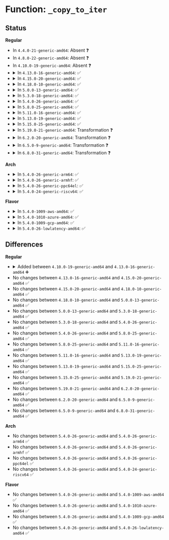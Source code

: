 # Function: <code>_copy_to_iter</code>

## Status
<b>Regular</b>
<ul>
<li>
In <code>4.4.0-21-generic-amd64</code>: Absent ❓
</li>
<li>
In <code>4.8.0-22-generic-amd64</code>: Absent ❓
</li>
<li>
In <code>4.10.0-19-generic-amd64</code>: Absent ❓
</li>
<li>
<details>
<summary>In <code>4.13.0-16-generic-amd64</code>: ✅</summary>

```c
size_t _copy_to_iter(const void * addr, size_t bytes, struct iov_iter * i)
```

```json
{
  "name": "_copy_to_iter",
  "collision_type": "Unique Global",
  "inline_type": "No",
  "funcs": [
    {
      "addr": 18446744071583461568,
      "name": "_copy_to_iter",
      "external": true,
      "loc": "lib/iov_iter.c:558",
      "file": "lib/iov_iter.c",
      "inline": "seen, unknown",
      "caller_inline": [],
      "caller_func": [
        "fs/dax.c:dax_iomap_actor",
        "net/core/datagram.c:skb_copy_datagram_iter",
        "net/ipv4/tcp.c:tcp_recvmsg",
        "net/ipv4/udp.c:udp_recvmsg",
        "net/ipv6/udp.c:udpv6_recvmsg",
        "net/packet/af_packet.c:packet_recvmsg"
      ]
    }
  ],
  "symbols": [
    {
      "addr": 18446744071583461568,
      "name": "_copy_to_iter",
      "section": ".text",
      "bind": "STB_GLOBAL",
      "size": 985
    }
  ]
}
```
</details>
</li>
<li>
<details>
<summary>In <code>4.15.0-20-generic-amd64</code>: ✅</summary>

```c
size_t _copy_to_iter(const void * addr, size_t bytes, struct iov_iter * i)
```

```json
{
  "name": "_copy_to_iter",
  "collision_type": "Unique Global",
  "inline_type": "No",
  "funcs": [
    {
      "addr": 18446744071583642048,
      "name": "_copy_to_iter",
      "external": true,
      "loc": "lib/iov_iter.c:558",
      "file": "lib/iov_iter.c",
      "inline": "seen, unknown",
      "caller_inline": [],
      "caller_func": [
        "fs/dax.c:dax_iomap_actor",
        "net/core/datagram.c:skb_copy_datagram_iter",
        "net/ipv4/tcp.c:tcp_recvmsg",
        "net/ipv4/udp.c:udp_recvmsg",
        "net/ipv6/udp.c:udpv6_recvmsg",
        "net/packet/af_packet.c:packet_recvmsg"
      ]
    }
  ],
  "symbols": [
    {
      "addr": 18446744071583642048,
      "name": "_copy_to_iter",
      "section": ".text",
      "bind": "STB_GLOBAL",
      "size": 985
    }
  ]
}
```
</details>
</li>
<li>
<details>
<summary>In <code>4.18.0-10-generic-amd64</code>: ✅</summary>

```c
size_t _copy_to_iter(const void * addr, size_t bytes, struct iov_iter * i)
```

```json
{
  "name": "_copy_to_iter",
  "collision_type": "Unique Global",
  "inline_type": "No",
  "funcs": [
    {
      "addr": 18446744071583860208,
      "name": "_copy_to_iter",
      "external": true,
      "loc": "lib/iov_iter.c:558",
      "file": "lib/iov_iter.c",
      "inline": "seen, unknown",
      "caller_inline": [],
      "caller_func": [
        "drivers/net/tun.c:tun_do_read",
        "drivers/net/tun.c:tun_do_read",
        "drivers/net/tun.c:tun_do_read",
        "drivers/net/tun.c:tun_do_read",
        "drivers/net/tun.c:tun_do_read",
        "drivers/md/dm.c:dm_dax_copy_to_iter",
        "net/core/datagram.c:skb_copy_datagram_iter",
        "net/ipv4/tcp.c:tcp_recvmsg",
        "net/ipv4/udp.c:udp_recvmsg",
        "net/ipv6/udp.c:udpv6_recvmsg",
        "net/packet/af_packet.c:packet_recvmsg"
      ]
    }
  ],
  "symbols": [
    {
      "addr": 18446744071583860208,
      "name": "_copy_to_iter",
      "section": ".text",
      "bind": "STB_GLOBAL",
      "size": 975
    }
  ]
}
```
</details>
</li>
<li>
<details>
<summary>In <code>5.0.0-13-generic-amd64</code>: ✅</summary>

```c
size_t _copy_to_iter(const void * addr, size_t bytes, struct iov_iter * i)
```

```json
{
  "name": "_copy_to_iter",
  "collision_type": "Unique Global",
  "inline_type": "No",
  "funcs": [
    {
      "addr": 18446744071583943760,
      "name": "_copy_to_iter",
      "external": true,
      "loc": "lib/iov_iter.c:602",
      "file": "lib/iov_iter.c",
      "inline": "seen, unknown",
      "caller_inline": [],
      "caller_func": [
        "fs/iomap.c:iomap_dio_actor",
        "lib/iov_iter.c:hash_and_copy_to_iter",
        "drivers/net/tun.c:tun_do_read",
        "drivers/net/tun.c:tun_do_read",
        "drivers/net/tun.c:tun_do_read",
        "drivers/net/tun.c:tun_do_read",
        "drivers/net/tun.c:tun_do_read",
        "drivers/md/dm.c:dm_dax_copy_to_iter",
        "net/core/datagram.c:simple_copy_to_iter",
        "net/ipv4/tcp.c:tcp_recvmsg",
        "net/ipv4/udp.c:udp_recvmsg",
        "net/ipv6/udp.c:udpv6_recvmsg",
        "net/packet/af_packet.c:packet_recvmsg"
      ]
    }
  ],
  "symbols": [
    {
      "addr": 18446744071583943760,
      "name": "_copy_to_iter",
      "section": ".text",
      "bind": "STB_GLOBAL",
      "size": 1026
    }
  ]
}
```
</details>
</li>
<li>
<details>
<summary>In <code>5.3.0-18-generic-amd64</code>: ✅</summary>

```c
size_t _copy_to_iter(const void * addr, size_t bytes, struct iov_iter * i)
```

```json
{
  "name": "_copy_to_iter",
  "collision_type": "Unique Global",
  "inline_type": "No",
  "funcs": [
    {
      "addr": 18446744071584125744,
      "name": "_copy_to_iter",
      "external": true,
      "loc": "lib/iov_iter.c:603",
      "file": "lib/iov_iter.c",
      "inline": "seen, unknown",
      "caller_inline": [],
      "caller_func": [
        "fs/iomap/direct-io.c:iomap_dio_actor",
        "lib/iov_iter.c:hash_and_copy_to_iter",
        "drivers/net/tun.c:tun_do_read",
        "drivers/net/tun.c:tun_do_read",
        "drivers/net/tun.c:tun_do_read",
        "drivers/net/tun.c:tun_do_read",
        "drivers/net/tun.c:tun_do_read",
        "drivers/md/dm.c:dm_dax_copy_to_iter",
        "net/core/datagram.c:simple_copy_to_iter",
        "net/ipv4/tcp.c:tcp_recvmsg",
        "net/ipv4/udp.c:udp_recvmsg",
        "net/ipv6/udp.c:udpv6_recvmsg",
        "net/packet/af_packet.c:packet_recvmsg"
      ]
    }
  ],
  "symbols": [
    {
      "addr": 18446744071584125744,
      "name": "_copy_to_iter",
      "section": ".text",
      "bind": "STB_GLOBAL",
      "size": 1119
    }
  ]
}
```
</details>
</li>
<li>
<details>
<summary>In <code>5.4.0-26-generic-amd64</code>: ✅</summary>

```c
size_t _copy_to_iter(const void * addr, size_t bytes, struct iov_iter * i)
```

```json
{
  "name": "_copy_to_iter",
  "collision_type": "Unique Global",
  "inline_type": "No",
  "funcs": [
    {
      "addr": 18446744071584245584,
      "name": "_copy_to_iter",
      "external": true,
      "loc": "lib/iov_iter.c:603",
      "file": "lib/iov_iter.c",
      "inline": "seen, unknown",
      "caller_inline": [],
      "caller_func": [
        "fs/iomap/direct-io.c:iomap_dio_actor",
        "lib/iov_iter.c:hash_and_copy_to_iter",
        "drivers/net/tun.c:tun_do_read",
        "drivers/net/tun.c:tun_do_read",
        "drivers/net/tun.c:tun_do_read",
        "drivers/net/tun.c:tun_do_read",
        "drivers/net/tun.c:tun_do_read",
        "drivers/md/dm.c:dm_dax_copy_to_iter",
        "net/core/datagram.c:simple_copy_to_iter",
        "net/ipv4/tcp.c:tcp_recvmsg",
        "net/ipv4/udp.c:udp_recvmsg",
        "net/ipv6/udp.c:udpv6_recvmsg",
        "net/packet/af_packet.c:packet_recvmsg"
      ]
    }
  ],
  "symbols": [
    {
      "addr": 18446744071584245584,
      "name": "_copy_to_iter",
      "section": ".text",
      "bind": "STB_GLOBAL",
      "size": 1119
    }
  ]
}
```
</details>
</li>
<li>
<details>
<summary>In <code>5.8.0-25-generic-amd64</code>: ✅</summary>

```c
size_t _copy_to_iter(const void * addr, size_t bytes, struct iov_iter * i)
```

```json
{
  "name": "_copy_to_iter",
  "collision_type": "Unique Global",
  "inline_type": "No",
  "funcs": [
    {
      "addr": 18446744071584658752,
      "name": "_copy_to_iter",
      "external": true,
      "loc": "lib/iov_iter.c:621",
      "file": "lib/iov_iter.c",
      "inline": "seen, unknown",
      "caller_inline": [],
      "caller_func": [
        "fs/pipe.c:pipe_read",
        "fs/eventfd.c:eventfd_read",
        "fs/iomap/direct-io.c:iomap_dio_inline_actor",
        "lib/iov_iter.c:hash_and_copy_to_iter",
        "lib/iov_iter.c:copy_page_to_iter",
        "drivers/net/tun.c:tun_do_read",
        "drivers/net/tun.c:tun_do_read",
        "drivers/md/dm.c:dm_dax_copy_to_iter",
        "net/core/datagram.c:simple_copy_to_iter",
        "net/ipv4/tcp.c:tcp_recvmsg",
        "net/ipv4/udp.c:udp_recvmsg",
        "net/ipv6/udp.c:udpv6_recvmsg",
        "net/packet/af_packet.c:packet_recvmsg"
      ]
    }
  ],
  "symbols": [
    {
      "addr": 18446744071584658752,
      "name": "_copy_to_iter",
      "section": ".text",
      "bind": "STB_GLOBAL",
      "size": 1006
    }
  ]
}
```
</details>
</li>
<li>
<details>
<summary>In <code>5.11.0-16-generic-amd64</code>: ✅</summary>

```c
size_t _copy_to_iter(const void * addr, size_t bytes, struct iov_iter * i)
```

```json
{
  "name": "_copy_to_iter",
  "collision_type": "Unique Global",
  "inline_type": "No",
  "funcs": [
    {
      "addr": 18446744071584769840,
      "name": "_copy_to_iter",
      "external": true,
      "loc": "lib/iov_iter.c:630",
      "file": "lib/iov_iter.c",
      "inline": "seen, unknown",
      "caller_inline": [],
      "caller_func": [
        "fs/pipe.c:pipe_read",
        "fs/seq_file.c:seq_read_iter",
        "fs/seq_file.c:seq_read_iter",
        "fs/eventfd.c:eventfd_read",
        "fs/iomap/direct-io.c:iomap_dio_inline_actor",
        "fs/proc/proc_sysctl.c:proc_sys_call_handler",
        "fs/kernfs/file.c:kernfs_file_read_iter",
        "lib/iov_iter.c:hash_and_copy_to_iter",
        "lib/iov_iter.c:copy_page_to_iter",
        "drivers/tty/tty_io.c:iterate_tty_read",
        "drivers/net/tun.c:tun_do_read",
        "drivers/net/tun.c:tun_do_read",
        "drivers/md/dm.c:dm_dax_copy_to_iter",
        "net/core/datagram.c:simple_copy_to_iter",
        "net/ipv4/tcp.c:tcp_recvmsg_locked",
        "net/ipv4/udp.c:udp_recvmsg",
        "net/ipv6/udp.c:udpv6_recvmsg",
        "net/packet/af_packet.c:packet_recvmsg"
      ]
    }
  ],
  "symbols": [
    {
      "addr": 18446744071584769840,
      "name": "_copy_to_iter",
      "section": ".text",
      "bind": "STB_GLOBAL",
      "size": 766
    }
  ]
}
```
</details>
</li>
<li>
<details>
<summary>In <code>5.13.0-19-generic-amd64</code>: ✅</summary>

```c
size_t _copy_to_iter(const void * addr, size_t bytes, struct iov_iter * i)
```

```json
{
  "name": "_copy_to_iter",
  "collision_type": "Unique Global",
  "inline_type": "No",
  "funcs": [
    {
      "addr": 18446744071584812032,
      "name": "_copy_to_iter",
      "external": true,
      "loc": "lib/iov_iter.c:651",
      "file": "lib/iov_iter.c",
      "inline": "seen, unknown",
      "caller_inline": [],
      "caller_func": [
        "fs/pipe.c:pipe_read",
        "fs/seq_file.c:seq_read_iter",
        "fs/seq_file.c:seq_read_iter",
        "fs/eventfd.c:eventfd_read",
        "fs/iomap/direct-io.c:iomap_dio_inline_actor",
        "fs/proc/proc_sysctl.c:proc_sys_call_handler",
        "fs/kernfs/file.c:kernfs_file_read_iter",
        "lib/iov_iter.c:hash_and_copy_to_iter",
        "lib/iov_iter.c:copy_page_to_iter",
        "drivers/tty/tty_io.c:tty_read",
        "drivers/net/tun.c:tun_do_read",
        "drivers/net/tun.c:tun_do_read",
        "drivers/md/dm.c:dm_dax_copy_to_iter",
        "net/core/datagram.c:simple_copy_to_iter",
        "net/ipv4/tcp.c:tcp_recvmsg_locked",
        "net/ipv4/udp.c:udp_recvmsg",
        "net/ipv6/udp.c:udpv6_recvmsg",
        "net/packet/af_packet.c:packet_recvmsg"
      ]
    }
  ],
  "symbols": [
    {
      "addr": 18446744071584812032,
      "name": "_copy_to_iter",
      "section": ".text",
      "bind": "STB_GLOBAL",
      "size": 1953
    }
  ]
}
```
</details>
</li>
<li>
<details>
<summary>In <code>5.15.0-25-generic-amd64</code>: ✅</summary>

```c
size_t _copy_to_iter(const void * addr, size_t bytes, struct iov_iter * i)
```

```json
{
  "name": "_copy_to_iter",
  "collision_type": "Unique Global",
  "inline_type": "No",
  "funcs": [
    {
      "addr": 18446744071585236880,
      "name": "_copy_to_iter",
      "external": true,
      "loc": "lib/iov_iter.c:616",
      "file": "lib/iov_iter.c",
      "inline": "seen, unknown",
      "caller_inline": [],
      "caller_func": [
        "fs/pipe.c:pipe_read",
        "fs/seq_file.c:seq_read_iter",
        "fs/seq_file.c:seq_read_iter",
        "fs/eventfd.c:eventfd_read",
        "fs/iomap/direct-io.c:iomap_dio_inline_iter",
        "fs/proc/proc_sysctl.c:proc_sys_call_handler",
        "fs/kernfs/file.c:kernfs_file_read_iter",
        "fs/configfs/file.c:configfs_bin_read_iter",
        "fs/configfs/file.c:configfs_read_iter",
        "lib/iov_iter.c:hash_and_copy_to_iter",
        "lib/iov_iter.c:copy_page_to_iter",
        "drivers/tty/tty_io.c:tty_read",
        "drivers/net/tun.c:tun_do_read",
        "drivers/net/tun.c:tun_do_read",
        "drivers/md/dm.c:dm_dax_copy_to_iter",
        "net/core/datagram.c:simple_copy_to_iter",
        "net/ipv4/tcp.c:tcp_recvmsg_locked",
        "net/ipv4/udp.c:udp_recvmsg",
        "net/ipv6/udp.c:udpv6_recvmsg",
        "net/packet/af_packet.c:packet_recvmsg"
      ]
    }
  ],
  "symbols": [
    {
      "addr": 18446744071585236880,
      "name": "_copy_to_iter",
      "section": ".text",
      "bind": "STB_GLOBAL",
      "size": 1800
    }
  ]
}
```
</details>
</li>
<li>
<details>
<summary>In <code>5.19.0-21-generic-amd64</code>: Transformation ❓</summary>

```c
size_t _copy_to_iter(const void * addr, size_t bytes, struct iov_iter * i)
```

```json
{
  "name": "_copy_to_iter",
  "collision_type": "Unique Global",
  "inline_type": "No",
  "funcs": [
    {
      "addr": 0,
      "name": "_copy_to_iter",
      "external": true,
      "loc": "lib/iov_iter.c:661",
      "file": "lib/iov_iter.c",
      "inline": "seen, unknown",
      "caller_inline": [],
      "caller_func": [
        "arch/x86/kernel/crash_dump_64.c:__copy_oldmem_page",
        "fs/pipe.c:pipe_read",
        "fs/seq_file.c:seq_read_iter",
        "fs/seq_file.c:seq_read_iter",
        "fs/eventfd.c:eventfd_read",
        "fs/iomap/direct-io.c:iomap_dio_inline_iter",
        "fs/proc/proc_sysctl.c:proc_sys_call_handler",
        "fs/proc/vmcore.c:__read_vmcore",
        "fs/proc/vmcore.c:__read_vmcore",
        "fs/proc/vmcore.c:__read_vmcore",
        "fs/kernfs/file.c:kernfs_file_read_iter",
        "fs/configfs/file.c:configfs_bin_read_iter",
        "fs/configfs/file.c:configfs_read_iter",
        "lib/iov_iter.c:hash_and_copy_to_iter",
        "lib/iov_iter.c:copy_page_to_iter",
        "drivers/tty/tty_io.c:tty_read",
        "drivers/char/random.c:get_random_bytes_user",
        "drivers/char/random.c:get_random_bytes_user",
        "drivers/dax/super.c:dax_copy_to_iter",
        "drivers/net/tun.c:tun_do_read",
        "drivers/net/tun.c:tun_do_read",
        "net/core/datagram.c:simple_copy_to_iter",
        "net/ipv4/tcp.c:tcp_recvmsg_locked",
        "net/ipv4/udp.c:udp_recvmsg",
        "net/ipv6/udp.c:udpv6_recvmsg",
        "net/packet/af_packet.c:packet_recvmsg"
      ]
    }
  ],
  "symbols": [
    {
      "addr": 18446744071594127716,
      "name": "_copy_to_iter.cold",
      "section": ".text",
      "bind": "STB_LOCAL",
      "size": 76
    },
    {
      "addr": 18446744071586075888,
      "name": "_copy_to_iter",
      "section": ".text",
      "bind": "STB_GLOBAL",
      "size": 1689
    }
  ]
}
```
</details>
</li>
<li>
<details>
<summary>In <code>6.2.0-20-generic-amd64</code>: Transformation ❓</summary>

```c
size_t _copy_to_iter(const void * addr, size_t bytes, struct iov_iter * i)
```

```json
{
  "name": "_copy_to_iter",
  "collision_type": "Unique Global",
  "inline_type": "No",
  "funcs": [
    {
      "addr": 0,
      "name": "_copy_to_iter",
      "external": true,
      "loc": "lib/iov_iter.c:521",
      "file": "lib/iov_iter.c",
      "inline": "seen, unknown",
      "caller_inline": [],
      "caller_func": [
        "arch/x86/kernel/crash_dump_64.c:__copy_oldmem_page",
        "fs/pipe.c:pipe_read",
        "fs/seq_file.c:seq_read_iter",
        "fs/seq_file.c:seq_read_iter",
        "fs/eventfd.c:eventfd_read",
        "fs/iomap/direct-io.c:iomap_dio_inline_iter",
        "fs/proc/proc_sysctl.c:proc_sys_call_handler",
        "fs/proc/vmcore.c:__read_vmcore",
        "fs/proc/vmcore.c:__read_vmcore",
        "fs/proc/vmcore.c:__read_vmcore",
        "fs/kernfs/file.c:kernfs_file_read_iter",
        "fs/configfs/file.c:configfs_bin_read_iter",
        "fs/configfs/file.c:configfs_read_iter",
        "lib/iov_iter.c:hash_and_copy_to_iter",
        "lib/iov_iter.c:copy_page_to_iter",
        "drivers/tty/tty_io.c:tty_read",
        "drivers/char/random.c:get_random_bytes_user",
        "drivers/char/random.c:get_random_bytes_user",
        "drivers/dax/super.c:dax_copy_to_iter",
        "drivers/net/tun.c:tun_do_read",
        "drivers/net/tun.c:tun_do_read",
        "net/core/datagram.c:simple_copy_to_iter",
        "net/ipv4/tcp.c:tcp_recvmsg_locked",
        "net/ipv4/udp.c:udp_recvmsg",
        "net/ipv6/udp.c:udpv6_recvmsg",
        "net/packet/af_packet.c:packet_recvmsg"
      ]
    }
  ],
  "symbols": [
    {
      "addr": 18446744071596114342,
      "name": "_copy_to_iter.cold",
      "section": ".text",
      "bind": "STB_LOCAL",
      "size": 87
    },
    {
      "addr": 18446744071587052416,
      "name": "_copy_to_iter",
      "section": ".text",
      "bind": "STB_GLOBAL",
      "size": 1532
    }
  ]
}
```
</details>
</li>
<li>
<details>
<summary>In <code>6.5.0-9-generic-amd64</code>: Transformation ❓</summary>

```c
size_t _copy_to_iter(const void * addr, size_t bytes, struct iov_iter * i)
```

```json
{
  "name": "_copy_to_iter",
  "collision_type": "Unique Global",
  "inline_type": "No",
  "funcs": [
    {
      "addr": 0,
      "name": "_copy_to_iter",
      "external": true,
      "loc": "lib/iov_iter.c:310",
      "file": "lib/iov_iter.c",
      "inline": "seen, unknown",
      "caller_inline": [],
      "caller_func": [
        "arch/x86/kernel/crash_dump_64.c:__copy_oldmem_page",
        "fs/pipe.c:pipe_read",
        "fs/seq_file.c:seq_read_iter",
        "fs/seq_file.c:seq_read_iter",
        "fs/eventfd.c:eventfd_read",
        "fs/iomap/direct-io.c:iomap_dio_inline_iter",
        "fs/proc/proc_sysctl.c:proc_sys_call_handler",
        "fs/proc/kcore.c:read_kcore_iter",
        "fs/proc/kcore.c:read_kcore_iter",
        "fs/proc/kcore.c:read_kcore_iter",
        "fs/proc/kcore.c:read_kcore_iter",
        "fs/proc/kcore.c:read_kcore_iter",
        "fs/proc/vmcore.c:__read_vmcore",
        "fs/proc/vmcore.c:__read_vmcore",
        "fs/proc/vmcore.c:__read_vmcore",
        "fs/kernfs/file.c:kernfs_file_read_iter",
        "fs/configfs/file.c:configfs_bin_read_iter",
        "fs/configfs/file.c:configfs_read_iter",
        "lib/iov_iter.c:hash_and_copy_to_iter",
        "drivers/tty/tty_io.c:tty_read",
        "drivers/char/random.c:get_random_bytes_user",
        "drivers/char/random.c:get_random_bytes_user",
        "drivers/dax/super.c:dax_copy_to_iter",
        "drivers/net/tun.c:tun_do_read",
        "drivers/net/tun.c:tun_do_read",
        "net/core/datagram.c:simple_copy_to_iter",
        "net/ipv4/tcp.c:tcp_recvmsg_locked",
        "net/ipv4/udp.c:udp_recvmsg",
        "net/ipv6/udp.c:udpv6_recvmsg",
        "net/packet/af_packet.c:packet_recvmsg"
      ]
    }
  ],
  "symbols": [
    {
      "addr": 18446744071596639456,
      "name": "_copy_to_iter.cold",
      "section": ".text",
      "bind": "STB_LOCAL",
      "size": 98
    },
    {
      "addr": 18446744071587305040,
      "name": "_copy_to_iter",
      "section": ".text",
      "bind": "STB_GLOBAL",
      "size": 1297
    }
  ]
}
```
</details>
</li>
<li>
<details>
<summary>In <code>6.8.0-31-generic-amd64</code>: Transformation ❓</summary>

```c
size_t _copy_to_iter(const void * addr, size_t bytes, struct iov_iter * i)
```

```json
{
  "name": "_copy_to_iter",
  "collision_type": "Unique Global",
  "inline_type": "No",
  "funcs": [
    {
      "addr": 0,
      "name": "_copy_to_iter",
      "external": true,
      "loc": "lib/iov_iter.c:179",
      "file": "lib/iov_iter.c",
      "inline": "seen, unknown",
      "caller_inline": [],
      "caller_func": [
        "arch/x86/kernel/crash_dump_64.c:__copy_oldmem_page",
        "fs/pipe.c:pipe_read",
        "fs/seq_file.c:seq_read_iter",
        "fs/seq_file.c:seq_read_iter",
        "fs/eventfd.c:eventfd_read",
        "fs/iomap/direct-io.c:iomap_dio_inline_iter",
        "fs/proc/proc_sysctl.c:proc_sys_call_handler",
        "fs/proc/kcore.c:read_kcore_iter",
        "fs/proc/kcore.c:read_kcore_iter",
        "fs/proc/kcore.c:read_kcore_iter",
        "fs/proc/kcore.c:read_kcore_iter",
        "fs/proc/kcore.c:read_kcore_iter",
        "fs/proc/vmcore.c:__read_vmcore",
        "fs/proc/vmcore.c:__read_vmcore",
        "fs/proc/vmcore.c:__read_vmcore",
        "fs/kernfs/file.c:kernfs_file_read_iter",
        "fs/configfs/file.c:configfs_bin_read_iter",
        "fs/configfs/file.c:configfs_read_iter",
        "block/bio-integrity.c:bio_integrity_free",
        "drivers/tty/tty_io.c:tty_read",
        "drivers/char/random.c:get_random_bytes_user",
        "drivers/char/random.c:get_random_bytes_user",
        "drivers/dax/super.c:dax_copy_to_iter",
        "drivers/net/tun.c:tun_do_read",
        "drivers/net/tun.c:tun_do_read",
        "net/core/datagram.c:simple_copy_to_iter",
        "net/core/datagram.c:hash_and_copy_to_iter",
        "net/ipv4/tcp.c:tcp_recvmsg_locked",
        "net/ipv4/udp.c:udp_recvmsg",
        "net/ipv6/udp.c:udpv6_recvmsg",
        "net/packet/af_packet.c:packet_recvmsg"
      ]
    }
  ],
  "symbols": [
    {
      "addr": 18446744071597548141,
      "name": "_copy_to_iter.cold",
      "section": ".text",
      "bind": "STB_LOCAL",
      "size": 21
    },
    {
      "addr": 18446744071587592032,
      "name": "_copy_to_iter",
      "section": ".text",
      "bind": "STB_GLOBAL",
      "size": 1410
    }
  ]
}
```
</details>
</li>
</ul>
<b>Arch</b>
<ul>
<li>
<details>
<summary>In <code>5.4.0-26-generic-arm64</code>: ✅</summary>

```c
size_t _copy_to_iter(const void * addr, size_t bytes, struct iov_iter * i)
```

```json
{
  "name": "_copy_to_iter",
  "collision_type": "Unique Global",
  "inline_type": "No",
  "funcs": [
    {
      "addr": 18446603336496123520,
      "name": "_copy_to_iter",
      "external": true,
      "loc": "lib/iov_iter.c:603",
      "file": "lib/iov_iter.c",
      "inline": "seen, unknown",
      "caller_inline": [],
      "caller_func": [
        "fs/iomap/direct-io.c:iomap_dio_actor",
        "lib/iov_iter.c:hash_and_copy_to_iter",
        "drivers/net/tun.c:tun_do_read",
        "drivers/net/tun.c:tun_do_read",
        "drivers/net/tun.c:tun_do_read",
        "drivers/net/tun.c:tun_do_read",
        "drivers/net/tun.c:tun_do_read",
        "drivers/md/dm.c:dm_dax_copy_to_iter",
        "net/core/datagram.c:simple_copy_to_iter",
        "net/ipv4/tcp.c:tcp_recvmsg",
        "net/ipv4/udp.c:udp_recvmsg",
        "net/ipv6/udp.c:udpv6_recvmsg",
        "net/packet/af_packet.c:packet_recvmsg"
      ]
    }
  ],
  "symbols": [
    {
      "addr": 18446603336496123520,
      "name": "_copy_to_iter",
      "section": ".text",
      "bind": "STB_GLOBAL",
      "size": 1104
    }
  ]
}
```
</details>
</li>
<li>
<details>
<summary>In <code>5.4.0-26-generic-armhf</code>: ✅</summary>

```c
size_t _copy_to_iter(const void * addr, size_t bytes, struct iov_iter * i)
```

```json
{
  "name": "_copy_to_iter",
  "collision_type": "Unique Global",
  "inline_type": "No",
  "funcs": [
    {
      "addr": 3229446812,
      "name": "_copy_to_iter",
      "external": true,
      "loc": "lib/iov_iter.c:603",
      "file": "lib/iov_iter.c",
      "inline": "seen, unknown",
      "caller_inline": [],
      "caller_func": [
        "fs/iomap/direct-io.c:iomap_dio_actor",
        "lib/iov_iter.c:hash_and_copy_to_iter",
        "drivers/net/tun.c:tun_do_read",
        "drivers/net/tun.c:tun_do_read",
        "drivers/net/tun.c:tun_do_read",
        "drivers/net/tun.c:tun_do_read",
        "drivers/net/tun.c:tun_do_read",
        "net/core/datagram.c:simple_copy_to_iter",
        "net/ipv4/tcp.c:tcp_recvmsg",
        "net/ipv4/udp.c:udp_recvmsg",
        "net/ipv6/udp.c:udpv6_recvmsg",
        "net/packet/af_packet.c:packet_recvmsg"
      ]
    }
  ],
  "symbols": [
    {
      "addr": 3229446812,
      "name": "_copy_to_iter",
      "section": ".text",
      "bind": "STB_GLOBAL",
      "size": 1128
    }
  ]
}
```
</details>
</li>
<li>
<details>
<summary>In <code>5.4.0-26-generic-ppc64el</code>: ✅</summary>

```c
size_t _copy_to_iter(const void * addr, size_t bytes, struct iov_iter * i)
```

```json
{
  "name": "_copy_to_iter",
  "collision_type": "Unique Global",
  "inline_type": "No",
  "funcs": [
    {
      "addr": 13835058055290375088,
      "name": "_copy_to_iter",
      "external": true,
      "loc": "lib/iov_iter.c:603",
      "file": "lib/iov_iter.c",
      "inline": "seen, unknown",
      "caller_inline": [],
      "caller_func": [
        "fs/iomap/direct-io.c:iomap_dio_actor",
        "lib/iov_iter.c:hash_and_copy_to_iter",
        "drivers/net/tun.c:tun_do_read",
        "drivers/net/tun.c:tun_do_read",
        "drivers/net/tun.c:tun_do_read",
        "drivers/net/tun.c:tun_do_read",
        "drivers/net/tun.c:tun_do_read",
        "drivers/md/dm.c:dm_dax_copy_to_iter",
        "net/core/datagram.c:simple_copy_to_iter",
        "net/ipv4/tcp.c:tcp_recvmsg",
        "net/ipv4/udp.c:udp_recvmsg",
        "net/ipv6/udp.c:udpv6_recvmsg",
        "net/packet/af_packet.c:packet_recvmsg"
      ]
    }
  ],
  "symbols": [
    {
      "addr": 13835058055290375088,
      "name": "_copy_to_iter",
      "section": ".text",
      "bind": "STB_GLOBAL",
      "size": 1560
    }
  ]
}
```
</details>
</li>
<li>
<details>
<summary>In <code>5.4.0-24-generic-riscv64</code>: ✅</summary>

```c
size_t _copy_to_iter(const void * addr, size_t bytes, struct iov_iter * i)
```

```json
{
  "name": "_copy_to_iter",
  "collision_type": "Unique Global",
  "inline_type": "No",
  "funcs": [
    {
      "addr": 18446743936275183994,
      "name": "_copy_to_iter",
      "external": true,
      "loc": "lib/iov_iter.c:603",
      "file": "lib/iov_iter.c",
      "inline": "seen, unknown",
      "caller_inline": [],
      "caller_func": [
        "fs/iomap/direct-io.c:iomap_dio_actor",
        "lib/iov_iter.c:hash_and_copy_to_iter",
        "drivers/net/tun.c:tun_do_read",
        "drivers/net/tun.c:tun_do_read",
        "drivers/net/tun.c:tun_do_read",
        "drivers/net/tun.c:tun_do_read",
        "drivers/net/tun.c:tun_do_read",
        "drivers/md/dm.c:dm_dax_copy_to_iter",
        "net/core/datagram.c:simple_copy_to_iter",
        "net/ipv4/tcp.c:tcp_recvmsg",
        "net/ipv4/udp.c:udp_recvmsg",
        "net/ipv6/udp.c:udpv6_recvmsg",
        "net/packet/af_packet.c:packet_recvmsg"
      ]
    }
  ],
  "symbols": [
    {
      "addr": 18446743936275183994,
      "name": "_copy_to_iter",
      "section": ".text",
      "bind": "STB_GLOBAL",
      "size": 848
    }
  ]
}
```
</details>
</li>
</ul>
<b>Flavor</b>
<ul>
<li>
<details>
<summary>In <code>5.4.0-1009-aws-amd64</code>: ✅</summary>

```c
size_t _copy_to_iter(const void * addr, size_t bytes, struct iov_iter * i)
```

```json
{
  "name": "_copy_to_iter",
  "collision_type": "Unique Global",
  "inline_type": "No",
  "funcs": [
    {
      "addr": 18446744071584214320,
      "name": "_copy_to_iter",
      "external": true,
      "loc": "lib/iov_iter.c:603",
      "file": "lib/iov_iter.c",
      "inline": "seen, unknown",
      "caller_inline": [],
      "caller_func": [
        "fs/iomap/direct-io.c:iomap_dio_actor",
        "lib/iov_iter.c:hash_and_copy_to_iter",
        "drivers/net/tun.c:tun_do_read",
        "drivers/net/tun.c:tun_do_read",
        "drivers/net/tun.c:tun_do_read",
        "drivers/net/tun.c:tun_do_read",
        "drivers/net/tun.c:tun_do_read",
        "drivers/md/dm.c:dm_dax_copy_to_iter",
        "net/core/datagram.c:simple_copy_to_iter",
        "net/ipv4/tcp.c:tcp_recvmsg",
        "net/ipv4/udp.c:udp_recvmsg",
        "net/ipv6/udp.c:udpv6_recvmsg",
        "net/packet/af_packet.c:packet_recvmsg"
      ]
    }
  ],
  "symbols": [
    {
      "addr": 18446744071584214320,
      "name": "_copy_to_iter",
      "section": ".text",
      "bind": "STB_GLOBAL",
      "size": 1119
    }
  ]
}
```
</details>
</li>
<li>
<details>
<summary>In <code>5.4.0-1010-azure-amd64</code>: ✅</summary>

```c
size_t _copy_to_iter(const void * addr, size_t bytes, struct iov_iter * i)
```

```json
{
  "name": "_copy_to_iter",
  "collision_type": "Unique Global",
  "inline_type": "No",
  "funcs": [
    {
      "addr": 18446744071584149536,
      "name": "_copy_to_iter",
      "external": true,
      "loc": "lib/iov_iter.c:603",
      "file": "lib/iov_iter.c",
      "inline": "seen, unknown",
      "caller_inline": [],
      "caller_func": [
        "fs/iomap/direct-io.c:iomap_dio_actor",
        "lib/iov_iter.c:hash_and_copy_to_iter",
        "drivers/net/tun.c:tun_do_read",
        "drivers/net/tun.c:tun_do_read",
        "drivers/net/tun.c:tun_do_read",
        "drivers/net/tun.c:tun_do_read",
        "drivers/net/tun.c:tun_do_read",
        "drivers/md/dm.c:dm_dax_copy_to_iter",
        "net/core/datagram.c:simple_copy_to_iter",
        "net/ipv4/tcp.c:tcp_recvmsg",
        "net/ipv4/udp.c:udp_recvmsg",
        "net/ipv6/udp.c:udpv6_recvmsg",
        "net/packet/af_packet.c:packet_recvmsg"
      ]
    }
  ],
  "symbols": [
    {
      "addr": 18446744071584149536,
      "name": "_copy_to_iter",
      "section": ".text",
      "bind": "STB_GLOBAL",
      "size": 1119
    }
  ]
}
```
</details>
</li>
<li>
<details>
<summary>In <code>5.4.0-1009-gcp-amd64</code>: ✅</summary>

```c
size_t _copy_to_iter(const void * addr, size_t bytes, struct iov_iter * i)
```

```json
{
  "name": "_copy_to_iter",
  "collision_type": "Unique Global",
  "inline_type": "No",
  "funcs": [
    {
      "addr": 18446744071584198080,
      "name": "_copy_to_iter",
      "external": true,
      "loc": "lib/iov_iter.c:603",
      "file": "lib/iov_iter.c",
      "inline": "seen, unknown",
      "caller_inline": [],
      "caller_func": [
        "fs/iomap/direct-io.c:iomap_dio_actor",
        "lib/iov_iter.c:hash_and_copy_to_iter",
        "drivers/net/tun.c:tun_do_read",
        "drivers/net/tun.c:tun_do_read",
        "drivers/net/tun.c:tun_do_read",
        "drivers/net/tun.c:tun_do_read",
        "drivers/net/tun.c:tun_do_read",
        "drivers/md/dm.c:dm_dax_copy_to_iter",
        "net/core/datagram.c:simple_copy_to_iter",
        "net/ipv4/tcp.c:tcp_recvmsg",
        "net/ipv4/udp.c:udp_recvmsg",
        "net/ipv6/udp.c:udpv6_recvmsg",
        "net/packet/af_packet.c:packet_recvmsg"
      ]
    }
  ],
  "symbols": [
    {
      "addr": 18446744071584198080,
      "name": "_copy_to_iter",
      "section": ".text",
      "bind": "STB_GLOBAL",
      "size": 1119
    }
  ]
}
```
</details>
</li>
<li>
<details>
<summary>In <code>5.4.0-26-lowlatency-amd64</code>: ✅</summary>

```c
size_t _copy_to_iter(const void * addr, size_t bytes, struct iov_iter * i)
```

```json
{
  "name": "_copy_to_iter",
  "collision_type": "Unique Global",
  "inline_type": "No",
  "funcs": [
    {
      "addr": 18446744071584302576,
      "name": "_copy_to_iter",
      "external": true,
      "loc": "lib/iov_iter.c:603",
      "file": "lib/iov_iter.c",
      "inline": "seen, unknown",
      "caller_inline": [],
      "caller_func": [
        "fs/iomap/direct-io.c:iomap_dio_actor",
        "lib/iov_iter.c:hash_and_copy_to_iter",
        "drivers/net/tun.c:tun_do_read",
        "drivers/net/tun.c:tun_do_read",
        "drivers/net/tun.c:tun_do_read",
        "drivers/net/tun.c:tun_do_read",
        "drivers/net/tun.c:tun_do_read",
        "drivers/md/dm.c:dm_dax_copy_to_iter",
        "net/core/datagram.c:simple_copy_to_iter",
        "net/ipv4/tcp.c:tcp_recvmsg",
        "net/ipv4/udp.c:udp_recvmsg",
        "net/ipv6/udp.c:udpv6_recvmsg",
        "net/packet/af_packet.c:packet_recvmsg"
      ]
    }
  ],
  "symbols": [
    {
      "addr": 18446744071584302576,
      "name": "_copy_to_iter",
      "section": ".text",
      "bind": "STB_GLOBAL",
      "size": 1119
    }
  ]
}
```
</details>
</li>
</ul>

## Differences
<b>Regular</b>
<ul>
<li>
<details>
<summary>Added between <code>4.10.0-19-generic-amd64</code> and <code>4.13.0-16-generic-amd64</code> ➕</summary>

```c
size_t _copy_to_iter(const void * addr, size_t bytes, struct iov_iter * i)
```
</details>
</li>
<li>
No changes between <code>4.13.0-16-generic-amd64</code> and <code>4.15.0-20-generic-amd64</code> ✅
</li>
<li>
No changes between <code>4.15.0-20-generic-amd64</code> and <code>4.18.0-10-generic-amd64</code> ✅
</li>
<li>
No changes between <code>4.18.0-10-generic-amd64</code> and <code>5.0.0-13-generic-amd64</code> ✅
</li>
<li>
No changes between <code>5.0.0-13-generic-amd64</code> and <code>5.3.0-18-generic-amd64</code> ✅
</li>
<li>
No changes between <code>5.3.0-18-generic-amd64</code> and <code>5.4.0-26-generic-amd64</code> ✅
</li>
<li>
No changes between <code>5.4.0-26-generic-amd64</code> and <code>5.8.0-25-generic-amd64</code> ✅
</li>
<li>
No changes between <code>5.8.0-25-generic-amd64</code> and <code>5.11.0-16-generic-amd64</code> ✅
</li>
<li>
No changes between <code>5.11.0-16-generic-amd64</code> and <code>5.13.0-19-generic-amd64</code> ✅
</li>
<li>
No changes between <code>5.13.0-19-generic-amd64</code> and <code>5.15.0-25-generic-amd64</code> ✅
</li>
<li>
No changes between <code>5.15.0-25-generic-amd64</code> and <code>5.19.0-21-generic-amd64</code> ✅
</li>
<li>
No changes between <code>5.19.0-21-generic-amd64</code> and <code>6.2.0-20-generic-amd64</code> ✅
</li>
<li>
No changes between <code>6.2.0-20-generic-amd64</code> and <code>6.5.0-9-generic-amd64</code> ✅
</li>
<li>
No changes between <code>6.5.0-9-generic-amd64</code> and <code>6.8.0-31-generic-amd64</code> ✅
</li>
</ul>
<b>Arch</b>
<ul>
<li>
No changes between <code>5.4.0-26-generic-amd64</code> and <code>5.4.0-26-generic-arm64</code> ✅
</li>
<li>
No changes between <code>5.4.0-26-generic-amd64</code> and <code>5.4.0-26-generic-armhf</code> ✅
</li>
<li>
No changes between <code>5.4.0-26-generic-amd64</code> and <code>5.4.0-26-generic-ppc64el</code> ✅
</li>
<li>
No changes between <code>5.4.0-26-generic-amd64</code> and <code>5.4.0-24-generic-riscv64</code> ✅
</li>
</ul>
<b>Flavor</b>
<ul>
<li>
No changes between <code>5.4.0-26-generic-amd64</code> and <code>5.4.0-1009-aws-amd64</code> ✅
</li>
<li>
No changes between <code>5.4.0-26-generic-amd64</code> and <code>5.4.0-1010-azure-amd64</code> ✅
</li>
<li>
No changes between <code>5.4.0-26-generic-amd64</code> and <code>5.4.0-1009-gcp-amd64</code> ✅
</li>
<li>
No changes between <code>5.4.0-26-generic-amd64</code> and <code>5.4.0-26-lowlatency-amd64</code> ✅
</li>
</ul>
